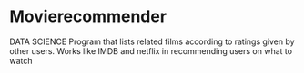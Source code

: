# Movierecommender
DATA SCIENCE
Program that lists related films according to ratings given by other users.
Works like IMDB and netflix in recommending users on what to watch
